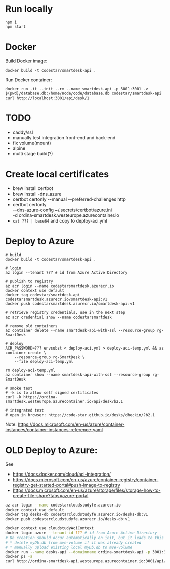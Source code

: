 # Run locally

```
npm i
npm start
```

# Docker

Build Docker image:

```
docker build -t codestar/smartdesk-api .
```

Run Docker container:

```
docker run -it --init --rm --name smartdesk-api -p 3001:3001 -v $(pwd)/database.db:/home/node/code/database.db codestar/smartdesk-api
curl http://localhost:3001/api/desk/1
```

# TODO

* caddy/ssl
* manually test integration front-end and back-end
* fix volume(mount)
* alpine 
* multi stage build(?)

# Create local certificates

* brew install certbot
* brew install -dns_azure
* certbot certonly --manual --preferred-challenges http
* certbot certonly \
  --dns-azure-config ~/.secrets/certbot/azure.ini \
  -d ordina-smartdesk.westeurope.azurecontainer.io
* `cat ??? | base64` and copy to deploy-aci.yml

# Deploy to Azure

```
# build
docker build -t codestar/smartdesk-api .

# login
az login --tenant ??? # id from Azure Active Directory 

# publish to registry
az acr login --name codestarsmartdesk.azurecr.io
docker context use default
docker tag codestar/smartdesk-api codestarsmartdesk.azurecr.io/smartdesk-api:v1
docker push codestarsmartdesk.azurecr.io/smartdesk-api:v1

# retrieve registry credentials, use in the next step
az acr credential show --name codestarsmartdesk

# remove old containers
az container delete --name smartdesk-api-with-ssl --resource-group rg-SmartDesk

# deploy
ACR_PASSWORD=??? envsubst < deploy-aci.yml > deploy-aci-temp.yml && az container create \
    --resource-group rg-SmartDesk \
    --file deploy-aci-temp.yml

rm deploy-aci-temp.yml
az container show --name smartdesk-api-with-ssl --resource-group rg-SmartDesk

# smoke test
# -k is to allow self signed certificates
curl -k https://ordina-smartdesk.westeurope.azurecontainer.io/api/desk/b2.1

# integrated test
# open in browser: https://code-star.github.io/desks/checkin/?b2.1
```

Note: https://docs.microsoft.com/en-us/azure/container-instances/container-instances-reference-yaml

# OLD Deploy to Azure:

See 

* https://docs.docker.com/cloud/aci-integration/
* https://docs.microsoft.com/en-us/azure/container-registry/container-registry-get-started-portal#push-image-to-registry
* https://docs.microsoft.com/en-us/azure/storage/files/storage-how-to-create-file-share?tabs=azure-portal

```bash
az acr login --name codestarcloudstudyfe.azurecr.io
docker context use default
docker tag desks-db codestarcloudstudyfe.azurecr.io/desks-db:v1
docker push codestarcloudstudyfe.azurecr.io/desks-db:v1

docker context use cloudstudyAciContext
docker login azure --tenant-id ??? # id from Azure Active Directory
# Db creation should occur automatically on init, but it leads to this error "Error: SQLITE_BUSY: database is locked", because multiple threads are spawned or something
# * delete myDb.db from mve-volume if it was already created
# * manually upload existing local myDb.db to mve-volume
docker run --name desks-api --domainname ordina-smartdesk-api -p 3001:3001 -v sacloudstudyfe/mve-volume:/home/node/code/db/ codestarcloudstudyfe.azurecr.io/desks-db:v1 
docker ps -a
curl http://ordina-smartdesk-api.westeurope.azurecontainer.io:3001/api/desk/1
```
